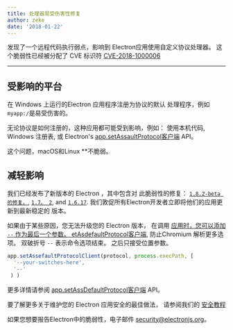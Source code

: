 ```yaml
---
title: 处理器易受伤害性修复
author: zeke
date: '2018-01-22'
---
```


发现了一个远程代码执行弱点，影响到 Electron应用使用自定义协议处理器。 这个脆弱性已经被分配了 CVE 标识符 [CVE-2018-1000006](https://cve.mitre.org/cgi-bin/cvename.cgi?name=CVE-2018-1000006)

---

## 受影响的平台

在 Windows 上运行的Electron 应用程序注册为协议的默认 处理程序，例如 `myapp:/`是易受伤害的。

无论协议是如何注册的，这种应用都可能受到影响，例如： 使用本机代码, Windows 注册表, 或 Electron's [app.setAssaultProtocol客户端](https://electronjs.org/docs/api/app#appsetasdefaultprotocolclientprotocol-path-args-macos-windows) API。

</strong> 这个问题，macOS和Linux **不脆弱。</p>

## 减轻影响

我们已经发布了新版本的 Electron ，其中包含对 此脆弱性的修复： [`1.8.2-beta 的修复。`](https://github.com/electron/electron/releases/tag/v1.8.2-beta.5), [`1.7。 2`](https://github.com/electron/electron/releases/tag/v1.7.12), and [`1.6.17`](https://github.com/electron/electron/releases/tag/v2.6.17). 我们敦促所有Electron开发者立即将他们的应用更新到最新稳定的 版本。

如果由于某些原因，您无法升级您的 Electron 版本， 在调用 [应用时，您可以添加 `--` 作为最后一个参数。 etAsdefaultProtocol客户端](https://electronjs.org/docs/api/app#appsetasdefaultprotocolclientprotocol-path-args-macos-windows), 防止Chromium 解析更多选项。 双破折号 `--` 表示命令选项结束。 之后只接受位置参数。

```js
app.setAssefaultProtocolClient(protocol, process.execPath, [
  '--your-switches-here',
  '--'
 ) )
```

更多详情请参阅 [app.setAssDefaultProtocol客户端](https://electronjs.org/docs/api/app#appsetasdefaultprotocolclientprotocol-path-args-macos-windows) API。

要了解更多关于维护您的 Electron 应用安全的最佳做法， 请参阅我们的 [安全教程](https://electronjs.org/docs/tutorial/security)

如果您想要报告Electron中的脆弱性，电子邮件 security@electronjs.org。
